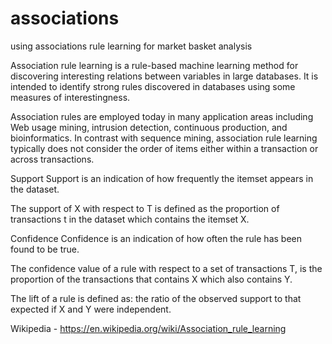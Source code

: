 # associations
using associations rule learning for market basket analysis

Association rule learning is a rule-based machine learning method for discovering interesting relations between variables in large databases. It is intended to identify strong rules discovered in databases using some measures of interestingness.

Association rules are employed today in many application areas including Web usage mining, intrusion detection, continuous production, and bioinformatics. In contrast with sequence mining, association rule learning typically does not consider the order of items either within a transaction or across transactions.

Support
Support is an indication of how frequently the itemset appears in the dataset.

The support of X with respect to T is defined as the proportion of transactions t in the dataset which contains the itemset X.

Confidence
Confidence is an indication of how often the rule has been found to be true.

The confidence value of a rule with respect to a set of transactions T, is the proportion of the transactions that contains  X which also contains Y.

The lift of a rule is defined as: the ratio of the observed support to that expected if X and Y were independent.

Wikipedia - https://en.wikipedia.org/wiki/Association_rule_learning
